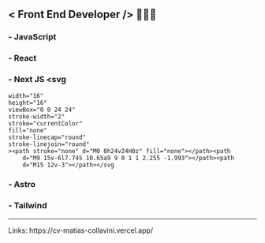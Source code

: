 ## < Front End Developer /> 👨🏻‍💻

### - JavaScript
### - React
### - Next JS <svg
    width="16"
    height="16"
    viewBox="0 0 24 24"
    stroke-width="2"
    stroke="currentColor"
    fill="none"
    stroke-linecap="round"
    stroke-linejoin="round"
    ><path stroke="none" d="M0 0h24v24H0z" fill="none"></path><path
        d="M9 15v-6l7.745 10.65a9 9 0 1 1 2.255 -1.993"></path><path
        d="M15 12v-3"></path></svg
>
### - Astro
### - Tailwind

<hr/>
Links: https://cv-matias-collavini.vercel.app/
